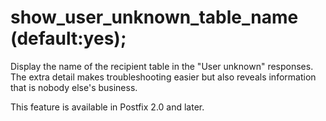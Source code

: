 # show_user_unknown_table_name (default:yes); 


Display the name of the recipient table in the "User unknown"
responses.  The extra detail makes troubleshooting easier but also
reveals information that is nobody else's business.



This feature is available in Postfix 2.0 and later.



